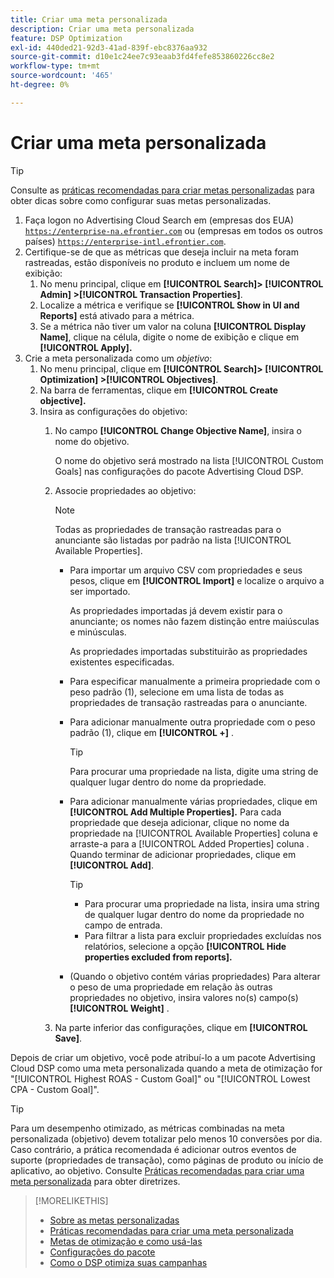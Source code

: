 ```yaml
---
title: Criar uma meta personalizada
description: Criar uma meta personalizada
feature: DSP Optimization
exl-id: 440ded21-92d3-41ad-839f-ebc8376aa932
source-git-commit: d10e1c24ee7c93eaab3fd4fefe853860226cc8e2
workflow-type: tm+mt
source-wordcount: '465'
ht-degree: 0%

---
```


# Criar uma meta personalizada

>[!TIP]
>
>Consulte as [práticas recomendadas para criar metas personalizadas](custom-goal-best-practices.md) para obter dicas sobre como configurar suas metas personalizadas.

1. Faça logon no Advertising Cloud Search em (empresas dos EUA) [`https://enterprise-na.efrontier.com`](https://enterprise-na.efrontier.com) ou (empresas em todos os outros países) [`https://enterprise-intl.efrontier.com`](https://enterprise-intl.efrontier.com).
1. Certifique-se de que as métricas que deseja incluir na meta foram rastreadas, estão disponíveis no produto e incluem um nome de exibição:
   1. No menu principal, clique em **[!UICONTROL Search]> [!UICONTROL Admin] >[!UICONTROL Transaction Properties]**.
   1. Localize a métrica e verifique se **[!UICONTROL Show in UI and Reports]** está ativado para a métrica.
   1. Se a métrica não tiver um valor na coluna **[!UICONTROL Display Name]**, clique na célula, digite o nome de exibição e clique em **[!UICONTROL Apply].**
1. Crie a meta personalizada como um *objetivo*:
   1. No menu principal, clique em **[!UICONTROL Search]> [!UICONTROL Optimization] >[!UICONTROL Objectives]**.
   1. Na barra de ferramentas, clique em **[!UICONTROL Create objective].**
   1. Insira as configurações do objetivo:
      1. No campo **[!UICONTROL Change Objective Name]**, insira o nome do objetivo.

         O nome do objetivo será mostrado na lista [!UICONTROL Custom Goals] nas configurações do pacote Advertising Cloud DSP.

      1. Associe propriedades ao objetivo:

         >[!NOTE]
         >
         > Todas as propriedades de transação rastreadas para o anunciante são listadas por padrão na lista [!UICONTROL Available Properties].

         * Para importar um arquivo CSV com propriedades e seus pesos, clique em **[!UICONTROL Import]** e localize o arquivo a ser importado.

            As propriedades importadas já devem existir para o anunciante; os nomes não fazem distinção entre maiúsculas e minúsculas.

            As propriedades importadas substituirão as propriedades existentes especificadas.

         * Para especificar manualmente a primeira propriedade com o peso padrão (1), selecione em uma lista de todas as propriedades de transação rastreadas para o anunciante.

         * Para adicionar manualmente outra propriedade com o peso padrão (1), clique em **[!UICONTROL +]** .

            >[!TIP]
            >
            > Para procurar uma propriedade na lista, digite uma string de qualquer lugar dentro do nome da propriedade.

         * Para adicionar manualmente várias propriedades, clique em **[!UICONTROL Add Multiple Properties].** Para cada propriedade que deseja adicionar, clique no nome da propriedade na  [!UICONTROL Available Properties] coluna e arraste-a para a  [!UICONTROL Added Properties] coluna . Quando terminar de adicionar propriedades, clique em **[!UICONTROL Add]**.

            >[!TIP]
            >
            >* Para procurar uma propriedade na lista, insira uma string de qualquer lugar dentro do nome da propriedade no campo de entrada.
            >* Para filtrar a lista para excluir propriedades excluídas nos relatórios, selecione a opção **[!UICONTROL Hide properties excluded from reports].**


         * (Quando o objetivo contém várias propriedades) Para alterar o peso de uma propriedade em relação às outras propriedades no objetivo, insira valores no(s) campo(s) **[!UICONTROL Weight]** .
      1. Na parte inferior das configurações, clique em **[!UICONTROL Save]**.


Depois de criar um objetivo, você pode atribuí-lo a um pacote Advertising Cloud DSP como uma meta personalizada quando a meta de otimização for &quot;[!UICONTROL Highest ROAS - Custom Goal]&quot; ou &quot;[!UICONTROL Lowest CPA - Custom Goal]&quot;.

>[!TIP]
>
>Para um desempenho <!-- optimum? Or optimization won't happen at all w/out it? -->otimizado, as métricas combinadas na meta personalizada (objetivo) devem totalizar pelo menos 10 conversões por dia. Caso contrário, a prática recomendada é adicionar outros eventos de suporte (propriedades de transação), como páginas de produto ou início de aplicativo, ao objetivo. Consulte [Práticas recomendadas para criar uma meta personalizada](custom-goal-best-practices.md) para obter diretrizes.

>[!MORELIKETHIS]
>
>* [Sobre as metas personalizadas](custom-goal-about.md)
>* [Práticas recomendadas para criar uma meta personalizada](custom-goal-best-practices.md)
>* [Metas de otimização e como usá-las](optimization-goals.md)
>* [Configurações do pacote](/help/dsp/campaign-management/packages/package-settings.md)
> * [Como o DSP otimiza suas campanhas](optimization-how-dsp-optimizes-campaigns.md)

